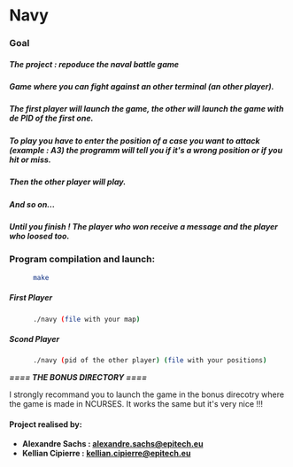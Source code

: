 # Navy

### Goal
##### The project : repoduce the naval battle game
##### Game where you can fight against an other terminal (an other player).

##### The first player will launch the game, the other will launch the game with de PID of the first one. 
##### To play you have to enter the position of a case you want to attack (example : A3) the programm will tell you if it's a wrong position or if you hit or miss.

##### Then the other player will play.
##### And so on...

##### Until you finish ! The player who won receive a message and the player who loosed too.


### Program compilation and launch:
  ```sh
        make
```
##### First Player
  ```sh
        ./navy (file with your map)
```
##### Scond Player
  ```sh
        ./navy (pid of the other player) (file with your positions)
```

***==== THE BONUS DIRECTORY ====***

I strongly recommand you to launch the game in the bonus direcotry where the game is made in NCURSES.
It works the same but it's very nice !!!

#### Project realised by:
- **Alexandre Sachs : [alexandre.sachs@epitech.eu](https://github.com/SachsA)**
- **Kellian Cipierre : [kellian.cipierre@epitech.eu](https://github.com/K6PIR)**

